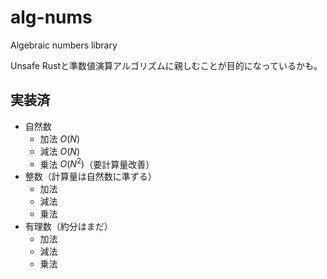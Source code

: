 # alg-nums

Algebraic numbers library

Unsafe Rustと準数値演算アルゴリズムに親しむことが目的になっているかも。

## 実装済

- 自然数
  - 加法 $O(N)$
  - 減法 $O(N)$
  - 乗法 $O(N^2)$（要計算量改善）
- 整数（計算量は自然数に準ずる）
  - 加法
  - 減法
  - 乗法
- 有理数（約分はまだ）
  - 加法
  - 減法
  - 乗法
